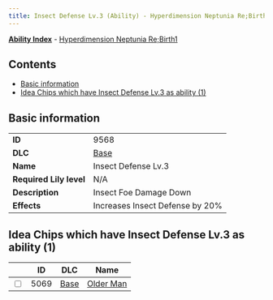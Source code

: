 ```yaml
---
title: Insect Defense Lv.3 (Ability) - Hyperdimension Neptunia Re;Birth1
---
```


[**Ability Index**](/neptunia/rb1/ability/index.html) - [Hyperdimension Neptunia Re;Birth1](/neptunia/rb1)

## Contents

- [Basic information](#basic-information)
- [Idea Chips which have Insect Defense Lv.3 as ability (1)](#idea-chips-which-have-insect-defense-lv3-as-ability-1)

## Basic information

|   |   |
| -- | -- |
| **ID** | 9568
**DLC** | [Base](/neptunia/rb1/dlc/1-base.html)
**Name** | Insect Defense Lv.3
**Required Lily level** | N/A
**Description** | Insect Foe Damage Down
**Effects** | Increases Insect Defense by 20% |


## Idea Chips which have Insect Defense Lv.3 as ability (1)

|    | ID | DLC | Name |
| -- | -- | --- | ---- |
| <input type="checkbox" id="rb1-item-1-5069" class="trackbox" /> | 5069 | [Base](/neptunia/rb1/dlc/1-base.html) | [Older Man](/neptunia/rb1/item/1-5069-older-man.html) |

